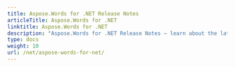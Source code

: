 ```yaml
---
title: Aspose.Words for .NET Release Notes
articleTitle: Aspose.Words for .NET
linktitle: Aspose.Words for .NET
description: "Aspose.Words for .NET Release Notes – learn about the latest updates and fixes."
type: docs
weight: 10
url: /net/aspose-words-for-net/
---
```



